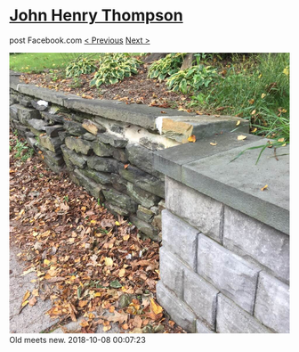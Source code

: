 # [John Henry Thompson](../README.md)
post Facebook.com
[< Previous](2018-10-08-4.md) [Next >](2018-10-05-1.md)

[![](../media/2018-10-08/Timeline-Photos-Old-meets-new.jpg)](../README.md)
Old meets new.
2018-10-08 00:07:23